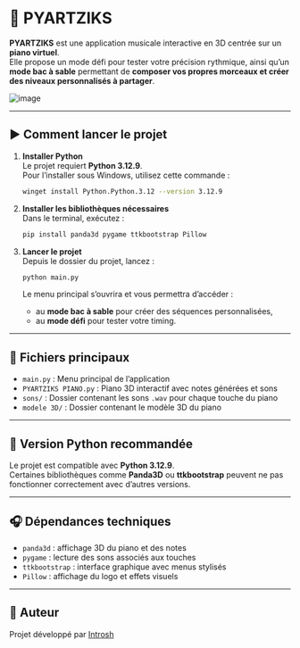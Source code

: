 # 🎵 PYARTZIKS

**PYARTZIKS** est une application musicale interactive en 3D centrée sur un **piano virtuel**.  
Elle propose un mode défi pour tester votre précision rythmique, ainsi qu’un **mode bac à sable** permettant de **composer vos propres morceaux et créer des niveaux personnalisés à partager**.

![image](https://github.com/user-attachments/assets/937d7d18-3b3c-4099-b977-85e300a2b809)

---

## ▶️ Comment lancer le projet

1. **Installer Python**  
   Le projet requiert **Python 3.12.9**.  
   Pour l’installer sous Windows, utilisez cette commande :

   ```bash
   winget install Python.Python.3.12 --version 3.12.9
   ```

2. **Installer les bibliothèques nécessaires**  
   Dans le terminal, exécutez :

   ```bash
   pip install panda3d pygame ttkbootstrap Pillow
   ```

3. **Lancer le projet**  
   Depuis le dossier du projet, lancez :

   ```bash
   python main.py
   ```

   Le menu principal s’ouvrira et vous permettra d’accéder :
   - au **mode bac à sable** pour créer des séquences personnalisées,
   - au **mode défi** pour tester votre timing.

---

## 📁 Fichiers principaux

- `main.py` : Menu principal de l’application
- `PYARTZIKS PIANO.py` : Piano 3D interactif avec notes générées et sons
- `sons/` : Dossier contenant les sons `.wav` pour chaque touche du piano
- `modele 3D/` : Dossier contenant le modèle 3D du piano

---

## 🐍 Version Python recommandée

Le projet est compatible avec **Python 3.12.9**.  
Certaines bibliothèques comme **Panda3D** ou **ttkbootstrap** peuvent ne pas fonctionner correctement avec d’autres versions.

---

## 🎧 Dépendances techniques

- `panda3d` : affichage 3D du piano et des notes
- `pygame` : lecture des sons associés aux touches
- `ttkbootstrap` : interface graphique avec menus stylisés
- `Pillow` : affichage du logo et effets visuels

---

## 👤 Auteur

Projet développé par [Introsh](https://github.com/Introsh)

